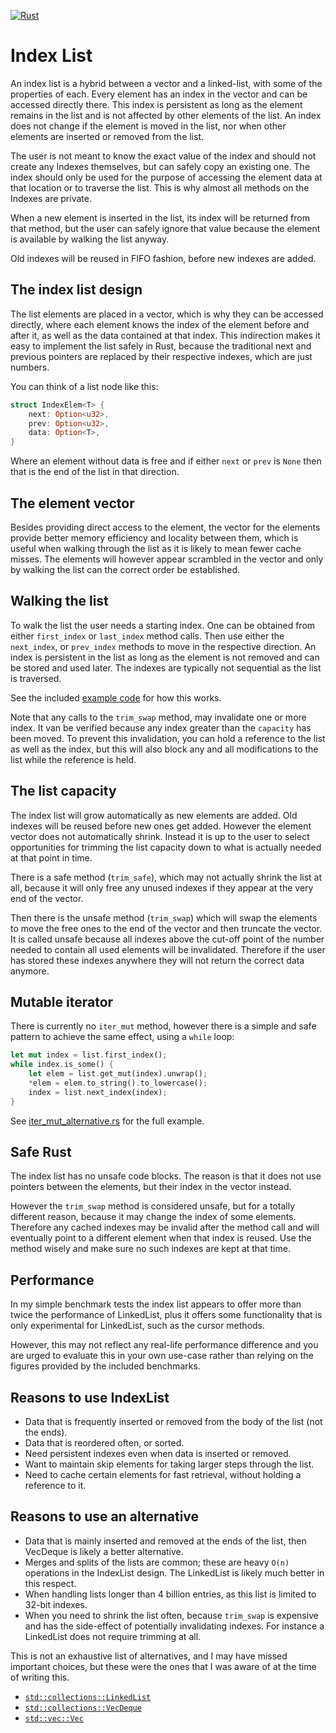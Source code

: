[![Rust](https://github.com/Fairglow/index-list/actions/workflows/rust.yml/badge.svg)](https://github.com/Fairglow/index-list/actions/workflows/rust.yml)

# Index List

An index list is a hybrid between a vector and a linked-list, with some of the properties of each. Every element has an index in the vector and can be accessed directly there. This index is persistent as long as the element remains in the list and is not affected by other elements of the list. An index does not change if the element is moved in the list, nor when other elements are inserted or removed from the list.

The user is not meant to know the exact value of the index and should not create any Indexes themselves, but can safely copy an existing one. The index should only be used for the purpose of accessing the element data at that location or to traverse the list. This is why almost all methods on the Indexes are private.

When a new element is inserted in the list, its index will be returned from that method, but the user can safely ignore that value because the element is available by walking the list anyway.

Old indexes will be reused in FIFO fashion, before new indexes are added.

## The index list design

The list elements are placed in a vector, which is why they can be accessed directly, where each element knows the index of the element before and after it, as well as the data contained at that index. This indirection makes it easy to implement the list safely in Rust, because the traditional next and previous pointers are replaced by their respective indexes, which are just numbers.

You can think of a list node like this:
```rust
struct IndexElem<T> {
	next: Option<u32>,
	prev: Option<u32>,
	data: Option<T>,
}
```
Where an element without data is free and if either `next` or `prev` is `None` then that is the end of the list in that direction.

## The element vector

Besides providing direct access to the element, the vector for the elements provide better memory efficiency and locality between them, which is useful when walking through the list as it is likely to mean fewer cache misses. The elements will however appear scrambled in the vector and only by walking the list can the correct order be established.

## Walking the list

To walk the list the user needs a starting index. One can be obtained from either `first_index` or `last_index` method calls. Then use either the `next_index`, or `prev_index` methods to move in the respective direction. An index is persistent in the list as long as the element is not removed and can be stored and used later. The indexes are typically not sequential as the list is traversed.

See the included [example code](examples/indexlist.rs) for how this works.

Note that any calls to the `trim_swap` method, may invalidate one or more index. It van be verified because any index greater than the `capacity` has been moved. To prevent this invalidation, you can hold a reference to the list as well as the index, but this will also block any and all modifications to the list while the reference is held.

## The list capacity

The index list will grow automatically as new elements are added. Old indexes will be reused before new ones get added. However the element vector does not automatically shrink. Instead it is up to the user to select opportunities for trimming the list capacity down to what is actually needed at that point in time.

There is a safe method (`trim_safe`), which may not actually shrink the list at all, because it will only free any unused indexes if they appear at the very end of the vector.

Then there is the unsafe method (`trim_swap`) which will swap the elements to move the free ones to the end of the vector and then truncate the vector. It is called unsafe because all indexes above the cut-off point of the number needed to contain all used elements will be invalidated. Therefore if the user has stored these indexes anywhere they will not return the correct data anymore.

## Mutable iterator

There is currently no `iter_mut` method, however there is a simple and safe pattern to achieve the same effect, using a `while` loop:

```rust
let mut index = list.first_index();
while index.is_some() {
    let elem = list.get_mut(index).unwrap();
    *elem = elem.to_string().to_lowercase();
    index = list.next_index(index);
}
```
See [iter_mut_alternative.rs](examples/iter_mut_alternative.rs) for the full example.

## Safe Rust

The index list has no unsafe code blocks. The reason is that it does not use pointers between the elements, but their index in the vector instead.

However the `trim_swap` method is considered unsafe, but for a totally different reason, because it may change the index of some elements. Therefore any cached indexes may be invalid after the method call and will eventually point to a different element when that index is reused. Use the method wisely and make sure no such indexes are kept at that time.

## Performance

In my simple benchmark tests the index list appears to offer more than twice the performance of LinkedList, plus it offers some functionality that is only experimental for LinkedList, such as the cursor methods.

However, this may not reflect any real-life performance difference and you are urged to evaluate this in your own use-case rather than relying on the figures provided by the included benchmarks.

## Reasons to use IndexList

* Data that is frequently inserted or removed from the body of the list (not the ends).
* Data that is reordered often, or sorted.
* Need persistent indexes even when data is inserted or removed.
* Want to maintain skip elements for taking larger steps through the list.
* Need to cache certain elements for fast retrieval, without holding a reference to it.

## Reasons to use an alternative

* Data that is mainly inserted and removed at the ends of the list, then VecDeque is likely a better alternative.
* Merges and splits of the lists are common; these are heavy `O(n)` operations in the IndexList design. The LinkedList is likely much better in this respect.
* When handling lists longer than 4 billion entries, as this list is limited to 32-bit indexes.
* When you need to shrink the list often, because `trim_swap` is expensive and has the side-effect of potentially invalidating indexes. For instance a LinkedList does not require trimming at all.

This is not an exhaustive list of alternatives, and I may have missed important choices, but these were the ones that I was aware of at the time of writing this.

* [`std::collections::LinkedList`](https://doc.rust-lang.org/std/collections/struct.LinkedList.html)
* [`std::collections::VecDeque`](https://doc.rust-lang.org/std/collections/struct.VecDeque.html)
* [`std::vec::Vec`](https://doc.rust-lang.org/std/vec/struct.Vec.html)
